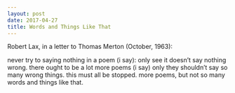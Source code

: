 ```yaml
---
layout: post
date: 2017-04-27
title: Words and Things Like That
---
```



Robert Lax, in a letter to Thomas Merton (October, 1963):

 
never try to saying nothing in a poem (i say): only see it doesn’t say nothing wrong. 
there ought to be a lot more poems (i say) only they shouldn’t say so many wrong 
things. this must all be stopped. more poems, but not so many words and things like 
that.

